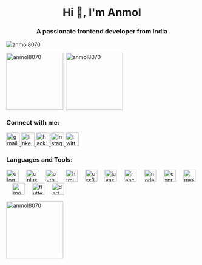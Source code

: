 <h1 align="center">Hi 👋, I'm Anmol</h1>
<h3 align="center">A passionate frontend developer from India</h3>

<p align="left"> <img src="https://komarev.com/ghpvc/?username=anmol8070&label=Profile%20views&color=0e75b6&style=flat" alt="anmol8070" /> </p>

<p><img align="left" src="https://github-readme-stats.vercel.app/api/top-langs?username=anmol8070&show_icons=true&locale=en&layout=compact" alt="anmol8070"  height="150" /></p>

<p>&nbsp;<img align="center" src="https://github-readme-stats.vercel.app/api?username=anmol8070&show_icons=true&locale=en" alt="anmol8070"  height="150"/></p>

<h3 align="left">Connect with me:</h3>
<div align="left">
  <a href="mailto:anmolnandavadekar@gmail.com" target="_blank">
    <img src="https://img.shields.io/static/v1?message=Gmail&logo=gmail&label=&color=D14836&logoColor=white&labelColor=&style=for-the-badge" height="35" alt="gmail logo" />
  </a>
  <a href="https://www.linkedin.com/in/anmol-nandavadekar" target="_blank">
    <img src="https://img.shields.io/static/v1?message=LinkedIn&logo=linkedin&label=&color=0077B5&logoColor=white&labelColor=&style=for-the-badge" height="35" alt="linkedin logo" />
  </a>
  <a href="https://www.hackerrank.com/anmolnandavadekar" target="_blank">
    <img src="https://img.shields.io/static/v1?message=HackerRank&logo=hackerrank&label=&color=2EC866&logoColor=white&labelColor=&style=for-the-badge" height="35" alt="hackerrank logo" />
  </a>
  <a href="https://www.instagram.com/__anm0l____" target="_blank">
    <img src="https://img.shields.io/static/v1?message=Instagram&logo=instagram&label=&color=E4405F&logoColor=white&labelColor=&style=for-the-badge" height="35" alt="instagram logo" />
  </a>
  <a href="https://twitter.com/@anandavade3086" target="_blank">
    <img src="https://img.shields.io/static/v1?message=Twitter&logo=twitter&label=&color=1DA1F2&logoColor=white&labelColor=&style=for-the-badge" height="35" alt="twitter logo" />
  </a>
</div>


<h3 align="left">Languages and Tools:</h3>
<div align="left">
  <img src="https://skillicons.dev/icons?i=c" height="32" alt="c logo"  />
  <img width="12" />
  <img src="https://skillicons.dev/icons?i=cpp" height="32" alt="cplusplus logo"  />
  <img width="12" />
  <img src="https://cdn.jsdelivr.net/gh/devicons/devicon/icons/python/python-original.svg" height="32" alt="python logo"  />
  <img width="12" />
  <img src="https://skillicons.dev/icons?i=html" height="32" alt="html5 logo"  />
  <img width="12" />
  <img src="https://skillicons.dev/icons?i=css" height="32" alt="css3 logo"  />
  <img width="12" />
  <img src="https://cdn.jsdelivr.net/gh/devicons/devicon/icons/javascript/javascript-original.svg" height="32" alt="javascript logo"  />
  <img width="12" />
  <img src="https://skillicons.dev/icons?i=react" height="32" alt="react logo"  />
  <img width="12" />
  <img src="https://cdn.jsdelivr.net/gh/devicons/devicon/icons/nodejs/nodejs-original.svg" height="32" alt="nodejs logo"  />
  <img width="12" />
  <img src="https://skillicons.dev/icons?i=express" height="32" alt="express logo"  />
  <img width="12" />
  <img src="https://cdn.simpleicons.org/mysql/4479A1" height="32" alt="mysql logo"  />
  <img width="12" />
  <img src="https://skillicons.dev/icons?i=mongodb" height="32" alt="mongodb logo"  />
  <img width="12" />
  <img src="https://skillicons.dev/icons?i=flutter" height="32" alt="flutter logo"  />
  <img width="12" />
  <img src="https://cdn.jsdelivr.net/gh/devicons/devicon/icons/dart/dart-original.svg" height="32" alt="dart logo"  />
</div>


<img align="center" src="https://github-readme-streak-stats.herokuapp.com/?user=anmol8070&" alt="anmol8070" height="150" /></p>

